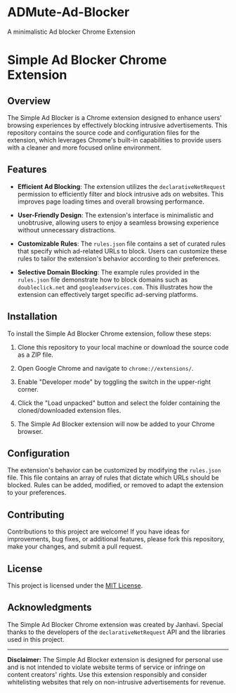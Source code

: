 # ADMute-Ad-Blocker
A minimalistic Ad blocker Chrome Extension

# Simple Ad Blocker Chrome Extension

## Overview

The Simple Ad Blocker is a Chrome extension designed to enhance users' browsing experiences by effectively blocking intrusive advertisements. This repository contains the source code and configuration files for the extension, which leverages Chrome's built-in capabilities to provide users with a cleaner and more focused online environment.

## Features

- **Efficient Ad Blocking**: The extension utilizes the `declarativeNetRequest` permission to efficiently filter and block intrusive ads on websites. This improves page loading times and overall browsing performance.

- **User-Friendly Design**: The extension's interface is minimalistic and unobtrusive, allowing users to enjoy a seamless browsing experience without unnecessary distractions.

- **Customizable Rules**: The `rules.json` file contains a set of curated rules that specify which ad-related URLs to block. Users can customize these rules to tailor the extension's behavior according to their preferences.

- **Selective Domain Blocking**: The example rules provided in the `rules.json` file demonstrate how to block domains such as `doubleclick.net` and `googleadservices.com`. This illustrates how the extension can effectively target specific ad-serving platforms.

## Installation

To install the Simple Ad Blocker Chrome extension, follow these steps:

1. Clone this repository to your local machine or download the source code as a ZIP file.

2. Open Google Chrome and navigate to `chrome://extensions/`.

3. Enable "Developer mode" by toggling the switch in the upper-right corner.

4. Click the "Load unpacked" button and select the folder containing the cloned/downloaded extension files.

5. The Simple Ad Blocker extension will now be added to your Chrome browser.

## Configuration

The extension's behavior can be customized by modifying the `rules.json` file. This file contains an array of rules that dictate which URLs should be blocked. Rules can be added, modified, or removed to adapt the extension to your preferences.

## Contributing

Contributions to this project are welcome! If you have ideas for improvements, bug fixes, or additional features, please fork this repository, make your changes, and submit a pull request.

## License

This project is licensed under the [MIT License](LICENSE).

## Acknowledgments

The Simple Ad Blocker Chrome extension was created by Janhavi. Special thanks to the developers of the `declarativeNetRequest` API and the libraries used in this project.



---

**Disclaimer:** The Simple Ad Blocker extension is designed for personal use and is not intended to violate website terms of service or infringe on content creators' rights. Use this extension responsibly and consider whitelisting websites that rely on non-intrusive advertisements for revenue.
